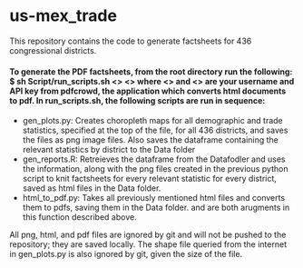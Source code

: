 # us-mex_trade
This repository contains the code to generate factsheets for 436 congressional districts.

#### To generate the PDF factsheets, from the root directory run the following:  $ sh Script/run_scripts.sh <<username>> <<key>> where <<username>> and <<key>> are your username and API key from pdfcrowd, the application which converts html documents to pdf. In run_scripts.sh, the following scripts are run in sequence:
  
* gen_plots.py: Creates choropleth maps for all demographic and trade statistics, specified at the top of the file, for all 436 districts, and saves the files as png image files. Also saves the dataframe containing the relevant statistics by district to the Data folder
* gen_reports.R: Retreieves the dataframe from the Datafodler and uses the information, along with the png files created in the previous python script to knit factsheets for every relevant statistic for every district, saved as html files in the Data folder.
* html_to_pdf.py: Takes all previously mentioned html files and converts them to pdfs, saving them in the Data folder. <username> and <key> are both arugments in this function described above.

All png, html, and pdf files are ignored by git and will not be pushed to the repository; they are saved locally. The shape file queried from the internet in gen_plots.py is also ignored by git, given the size of the file.
